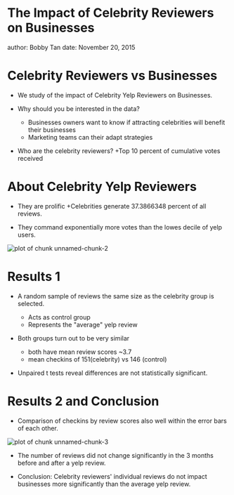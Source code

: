 
The Impact of Celebrity Reviewers on Businesses
========================================================
author: Bobby Tan
date: November 20, 2015


Celebrity Reviewers vs Businesses
========================================================

* We study of the impact of Celebrity Yelp Reviewers on Businesses.

* Why should you be interested in the data?
  + Businesses owners want to know if attracting celebrities will benefit their businesses
  + Marketing teams can their adapt strategies

* Who are the celebrity reviewers?
  +Top 10 percent of cumulative votes received



About Celebrity Yelp Reviewers
========================================================

* They are prolific
  +Celebrities generate 37.3866348 percent of all reviews. 
  
* They command exponentially more votes than the lowes decile of yelp users.



![plot of chunk unnamed-chunk-2](CapstoneSlides.Rmd-figure/unnamed-chunk-2-1.png) 

Results 1
========================================================

* A random sample of reviews the same size as the celebrity group is selected.
  + Acts as control group
  + Represents the "average" yelp review
  
* Both groups turn out to be very similar
  + both  have mean review scores ~3.7
  + mean checkins of 151(celebrity) vs 146 (control)

* Unpaired t tests reveal differences are not statistically significant.

Results 2 and Conclusion
========================================================
* Comparison of checkins by review scores also well within the error bars of each other.

![plot of chunk unnamed-chunk-3](CapstoneSlides.Rmd-figure/unnamed-chunk-3-1.png) 

* The number of reviews did not change significantly in the 3 months before and after a yelp review.

* Conclusion: Celebrity reviewers' individual reviews do not impact businesses more significantly than the average yelp review.


